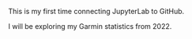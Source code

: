This is my first time connecting JupyterLab to GitHub.

I will be exploring my Garmin statistics from 2022.